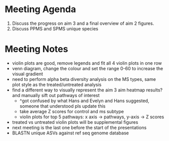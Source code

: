 # Meeting Agenda
1. Discuss the progress on aim 3 and a final overview of aim 2 figures. 
2. Discuss PPMS and SPMS unique species

# Meeting Notes
* violin plots are good, remove legends and fit all 4 violin plots in one row
* venn diagram, change the colour and set the range 0-60 to increase the visual gradient
* need to perform alpha beta diversity analysis on the MS types, same plot style as the treated/untreated analysis
* find a different way to visually represent the aim 3 aim heatmap results? and manually sift out pathways of interest
  * ^got confused by what Hans and Evelyn and Hans suggested, someone that understood pls update this
  * take average Z scores for control and ms subtype
  * violin plots for top 5 pathways: x axis -> pathways, y-axis -> Z scores
* treated vs untreated violin plots will be supplemental figures
* next meeting is the last one before the start of the presentations
* BLASTN unique ASVs against ref seq genome database
